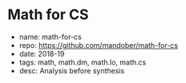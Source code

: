 # Math for CS

- name: math-for-cs
- repo: https://github.com/mandober/math-for-cs
- date: 2018-19
- tags: math, math.dm, math.lo, math.cs
- desc: Analysis before synthesis
